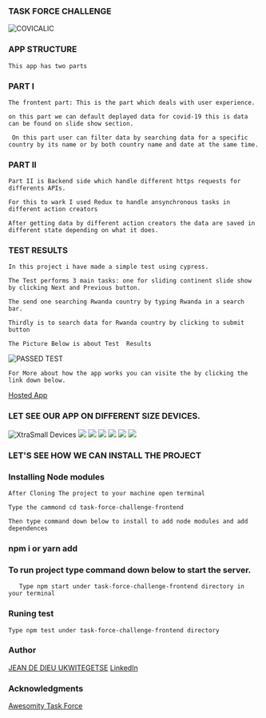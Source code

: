 ### TASK FORCE CHALLENGE
![COVICALIC](https://github.com/Jeanndo/Taskforce-Challenge/blob/main/src/Assets/COVCALIC.png)



### APP STRUCTURE
```
This app has two parts
```
### PART I
```
The frontent part: This is the part which deals with user experience.
```
```
on this part we can default deplayed data for covid-19 this is data can be found on slide show section.
```
```
 On this part user can filter data by searching data for a specific country by its name or by both country name and date at the same time.
```

### PART II

```
Part II is Backend side which handle different https requests for differents APIs.
```
```
For this to wark I used Redux to handle ansynchronous tasks in different action creators
```
```
After getting data by different action creators the data are saved in different state depending on what it does.
```
### TEST RESULTS
```
In this project i have made a simple test using cypress.
```
```
The Test performs 3 main tasks: one for sliding continent slide show by clicking Next and Previous button.
```
```
The send one searching Rwanda country by typing Rwanda in a search bar.
```
```
Thirdly is to search data for Rwanda country by clicking to submit button
```
```
The Picture Below is about Test  Results
```
![PASSED TEST](https://github.com/Jeanndo/Taskforce-Challenge/blob/main/src/Assets/mobile%20visibility/test.png)
```
For More about how the app works you can visite the by clicking the link down below.
```
[Hosted App](https://covicalcbytaskforce.netlify.app/)

### LET SEE OUR APP ON DIFFERENT SIZE DEVICES.

![XtraSmall Devices](https://github.com/Jeanndo/Taskforce-Challenge/blob/main/src/Assets/mobile%20visibility/xsdevice.png)
![](https://github.com/Jeanndo/Taskforce-Challenge/blob/main/src/Assets/mobile%20visibility/moblevisibility1.png)
![](https://github.com/Jeanndo/Taskforce-Challenge/blob/main/src/Assets/mobile%20visibility/mobilevisibility2.png)
![](https://github.com/Jeanndo/Taskforce-Challenge/blob/main/src/Assets/mobile%20visibility/mobilievisibility3.png)
![](https://github.com/Jeanndo/Taskforce-Challenge/blob/main/src/Assets/mobile%20visibility/tabletmode.png)
![](https://github.com/Jeanndo/Taskforce-Challenge/blob/main/src/Assets/mobile%20visibility/pcmode2.png)
![](https://github.com/Jeanndo/Taskforce-Challenge/blob/main/src/Assets/mobile%20visibility/pcmode.png)

### LET'S SEE HOW WE CAN INSTALL THE PROJECT


### Installing Node modules 
```
After Cloning The project to your machine open terminal
```
```
Type the cammond cd task-force-challenge-frontend 
``` 
```
Then type command down below to install to add node modules and add dependences
```
### npm i or yarn add 

### To run project type command down below to start the server.
```
   Type npm start under task-force-challenge-frontend directory in your terminal
```
### Runing test
```
Type npm test under task-force-challenge-frontend directory
````
### Author
[JEAN DE DIEU UKWITEGETSE](https://github.com/Jeanndo)
[LinkedIn](https://www.linkedin.com/in/ukwitegetse-jean-de-dieu-346278162/)
### Acknowledgments
[Awesomity Task Force](https://awesomity.rw/)
